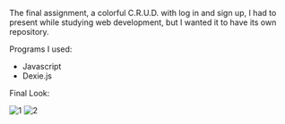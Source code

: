 The final assignment, a colorful C.R.U.D. with log in and sign up, I had to present while studying web development, but I wanted it to have its own repository.

Programs I used:
  - Javascript
  - Dexie.js
  
  Final Look:

![1](https://github.com/VadeanFlaviuAlexandru/Pizza_Workshop_with_Javascript/assets/103831098/0f9dc5e9-74a1-4f7d-a4a9-780665c123d7)
![2](https://github.com/VadeanFlaviuAlexandru/Pizza_Workshop_with_Javascript/assets/103831098/5e65b972-05ef-402b-8b4d-db4d7f299faa)
